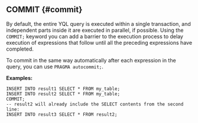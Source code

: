 ## COMMIT {#commit}

By default, the entire YQL query is executed within a single transaction, and independent parts inside it are executed in parallel, if possible.
Using the `COMMIT;` keyword you can add a barrier to the execution process to delay execution of expressions that follow until all the preceding expressions have completed.

To commit in the same way automatically after each expression in the query, you can use `PRAGMA autocommit;`.

**Examples:**

```yql
INSERT INTO result1 SELECT * FROM my_table;
INSERT INTO result2 SELECT * FROM my_table;
COMMIT;
-- result2 will already include the SELECT contents from the second line:
INSERT INTO result3 SELECT * FROM result2;
```

